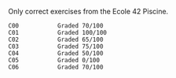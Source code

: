Only correct exercises from the Ecole 42 Piscine.

```
C00           Graded 70/100
C01           Graded 100/100
C02           Graded 65/100
C03           Graded 75/100
C04           Graded 50/100
C05           Graded 0/100
C06           Graded 70/100
```
